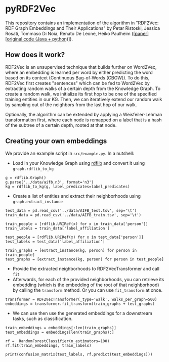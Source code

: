 # pyRDF2Vec

This repository contains an implementation of the algorithm in "RDF2Vec: RDF Graph Embeddings and Their Applications" by Petar Ristoski, Jessica Rosati, Tommaso Di Noia, Renato De Leone, Heiko Paulheim ([[paper]](http://semantic-web-journal.net/content/rdf2vec-rdf-graph-embeddings-and-their-applications-0) [[original code (Java + python)]](http://data.dws.informatik.uni-mannheim.de/rdf2vec/)).

## How does it work?

RDF2Vec is an unsupervised technique that builds further on Word2Vec, where an embedding is learned per word by either predicting the word based on its context (Continuous Bag-of-Words (CBOW)). To do this, RDF2Vec first creates "sentences" which can be fed to Word2Vec by extracting random walks of a certain depth from the Knowledge Graph. To create a random walk, we initialize its first hop to be one of the specified training entities in our KG. Then, we can iteratively extend our random walk by sampling out of the neighbors from the last hop of our walk.

Optionally, the algorithm can be extended by applying a Weisfeiler-Lehman transformation first, where each node is remapped on a label that is a hash of the subtree of a certain depth, rooted at that node.

## Creating your own embeddings

We provide an example script in `src/example.py`. In a nutshell:
* Load in your Knowledge Graph using [rdflib](https://github.com/RDFLib/rdflib) and convert it using `graph.rdflib_to_kg`
```python3
g = rdflib.Graph()
g.parse('../data/aifb.n3', format='n3')
kg = rdflib_to_kg(g, label_predicates=label_predicates)
```
* Create a list of entities and extract their neighborhoods using `graph.extract_instance`
```python3
test_data = pd.read_csv('../data/AIFB_test.tsv', sep='\t')
train_data = pd.read_csv('../data/AIFB_train.tsv', sep='\t')

train_people = [rdflib.URIRef(x) for x in train_data['person']]
train_labels = train_data['label_affiliation']

test_people = [rdflib.URIRef(x) for x in test_data['person']]
test_labels = test_data['label_affiliation']

train_graphs = [extract_instance(kg, person) for person in train_people]
test_graphs = [extract_instance(kg, person) for person in test_people]
```
* Provide the extracted neighborhoods to RDF2VecTransformer and call `fit`
* Afterwards, for each of the provided neighborhoods, you can retrieve its embedding (which is the embedding of the root of that neighborhood) by calling the `transform` method. Or you can use `fit_transform` at once.
```python3
transformer = RDF2VecTransformer(_type='walk', walks_per_graph=500)
embeddings = transformer.fit_transform(train_graphs + test_graphs)
```
* We can use then use the generated embeddings for a downstream tasks, such as classification.
```python3
train_embeddings = embeddings[:len(train_graphs)]
test_embeddings = embeddings[len(train_graphs):]

rf =  RandomForestClassifier(n_estimators=100)
rf.fit(train_embeddings, train_labels)

print(confusion_matrix(test_labels, rf.predict(test_embeddings)))
```
